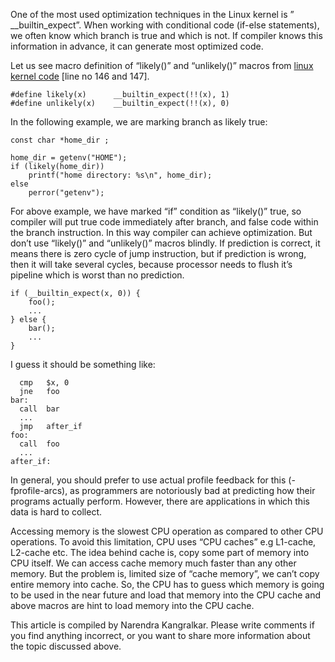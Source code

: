 One of the most used optimization techniques in the Linux kernel is ” __builtin_expect”. When working with conditional code (if-else statements), we often know which branch is true and which is not. If compiler knows this information in advance, it can generate most optimized code.

Let us see macro definition of “likely()” and “unlikely()” macros from [linux kernel code](http://lxr.linux.no/linux+v3.6.5/include/linux/compiler.h) [line no 146 and 147].

	#define likely(x)      __builtin_expect(!!(x), 1)
	#define unlikely(x)    __builtin_expect(!!(x), 0)

In the following example, we are marking branch as likely true:

	const char *home_dir ;
	 
	home_dir = getenv("HOME");
	if (likely(home_dir))
		printf("home directory: %s\n", home_dir);
	else
		perror("getenv");

For above example, we have marked “if” condition as “likely()” true, so compiler will put true code immediately after branch, and false code within the branch instruction. In this way compiler can achieve optimization. But don’t use “likely()” and “unlikely()” macros blindly. If prediction is correct, it means there is zero cycle of jump instruction, but if prediction is wrong, then it will take several cycles, because processor needs to flush it’s pipeline which is worst than no prediction.

	if (__builtin_expect(x, 0)) {
		foo();
		...
	} else {
		bar();
		...
	}

I guess it should be something like:

	  cmp   $x, 0
	  jne   foo
	bar:
	  call  bar
	  ...
	  jmp   after_if
	foo:
	  call  foo
	  ...
	after_if:



In general, you should prefer to use actual profile feedback for this (-fprofile-arcs), as programmers are notoriously bad at predicting how their programs actually perform. However, there are applications in which this data is hard to collect.




Accessing memory is the slowest CPU operation as compared to other CPU operations. To avoid this limitation, CPU uses “CPU caches” e.g L1-cache, L2-cache etc. The idea behind cache is, copy some part of memory into CPU itself. We can access cache memory much faster than any other memory. But the problem is, limited size of “cache memory”, we can’t copy entire memory into cache. So, the CPU has to guess which memory is going to be used in the near future and load that memory into the CPU cache and above macros are hint to load memory into the CPU cache.

This article is compiled by Narendra Kangralkar. Please write comments if you find anything incorrect, or you want to share more information about the topic discussed above.
